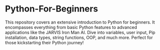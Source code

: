 # Python-For-Beginners
This repository covers an extensive introduction to Python for beginners. It encompasses everything from basic Python features to advanced applications like the JARVIS Iron Man AI. Dive into variables, user input, Pip installation, data types, string functions, OOP, and much more. Perfect for those kickstarting their Python journey!
